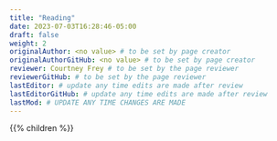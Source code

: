 ```yaml
---
title: "Reading"
date: 2023-07-03T16:28:46-05:00
draft: false
weight: 2
originalAuthor: <no value> # to be set by page creator
originalAuthorGitHub: <no value> # to be set by page creator
reviewer: Courtney Frey # to be set by the page reviewer
reviewerGitHub: # to be set by the page reviewer
lastEditor: # update any time edits are made after review
lastEditorGitHub: # update any time edits are made after review
lastMod: # UPDATE ANY TIME CHANGES ARE MADE
---
```


{{% children %}}